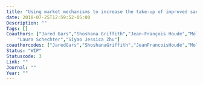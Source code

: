 ```yaml
---
title: "Using market mechanisms to increase the take-up of improved sanitation"
date: 2018-07-25T12:59:52-05:00
Description: ""
Tags: []
Coauthors: ["Jared Gars","Shoshana Griffith","Jean-François Houde","Molly Lipscomb","Mbaye Mbeguere","Sarah Nehrling",
	"Laura Schechter","Siyao Jessica Zhu"]
coauthorcodes: ["JaredGars","ShoshanaGriffith","JeanFrancoisHoude","MollyLipscomb","MbayeMbeguere","SarahNehrling","LauraSchechter","SiyaoJessicaZhu"]
Status: "WIP"
Statuscode: 3
Link: ""
Journal: ""
Year: ""
---
```

